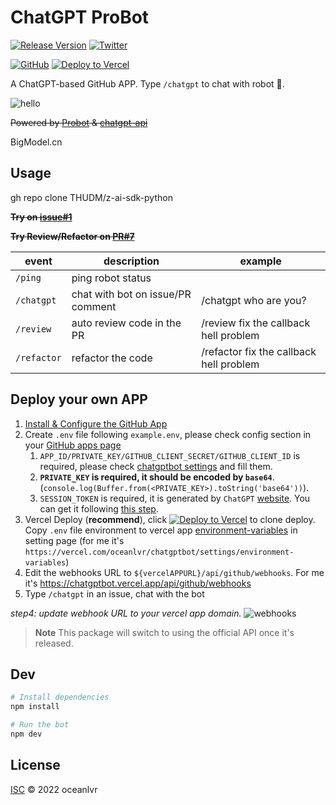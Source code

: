# ChatGPT ProBot

[![Release Version](https://img.shields.io/github/release/oceanlvr/ChatGPTBot.svg)](https://github.com/oceanlvr/ChatGPTBot/releases/latest) [![Twitter](https://img.shields.io/twitter/follow/AdaMeta1?style=social)](https://twitter.com/AdaMeta1)

[![GitHub](https://img.shields.io/badge/github-%23121011.svg?style=for-the-badge&logo=github&logoColor=white)](https://github.com/apps/chatgptbot) [![Deploy to Vercel](https://vercel.com/button)](https://vercel.com/new/clone?repository-url=https://github.com/oceanlvr/ChatGPTBot)

A ChatGPT-based GitHub APP. Type `/chatgpt` to chat with robot 🤖️.

![hello](./assets/Hi.jpg)

<s> Powered by [Probot](https://github.com/probot/probot) & [chatgpt-api](https://github.com/transitive-bullshit/chatgpt-api) </s>

BigModel.cn 

## Usage

gh repo clone THUDM/z-ai-sdk-python

<s>**Try on [issue#1](https://github.com/oceanlvr/ChatGPT-ProBot/issues/1)**</s>

<s>**Try Review/Refactor on [PR#7](https://github.com/oceanlvr/ChatGPT-ProBot/pull/7)**</s>

| event       | description                       | example                                 |
| ----------- | --------------------------------- | --------------------------------------- |
| `/ping`     | ping robot status                 |                                         |
| `/chatgpt`  | chat with bot on issue/PR comment | /chatgpt who are you?                   |
| `/review`   | auto review code in the PR        | /review fix the callback hell problem   |
| `/refactor` | refactor the code                 | /refactor fix the callback hell problem |

## Deploy your own APP

1. [Install & Configure the GitHub App](https://github.com/apps/chatgptbot)
2. Create `.env` file following `example.env`, please check config section in your [GitHub apps page](https://github.com/settings/apps)
    1. `APP_ID/PRIVATE_KEY/GITHUB_CLIENT_SECRET/GITHUB_CLIENT_ID` is required, please check [chatgptbot settings](https://github.com/settings/apps/chatgptbot) and fill them.
    2. **`PRIVATE_KEY` is required, it should be encoded by `base64`**.(`console.log(Buffer.from(<PRIVATE_KEY>).toString('base64'))`).
    3. `SESSION_TOKEN` is required, it is generated by `ChatGPT` [website](https://chat.openai.com/chat). You can get it following [this step](https://github.com/transitive-bullshit/chatgpt-api#how-it-works).
3. Vercel Deploy (**recommend**), click [![Deploy to Vercel](https://vercel.com/button)](https://vercel.com/new/clone?repository-url=https://github.com/oceanlvr/ChatGPTBot) to clone deploy. Copy `.env` file environment to vercel app [environment-variables](https://vercel.com/docs/concepts/projects/environment-variables) in setting page (for me it's `https://vercel.com/oceanlvr/chatgptbot/settings/environment-variables`)
4. Edit the webhooks URL to `${vercelAPPURL}/api/github/webhooks`. For me it's <https://chatgptbot.vercel.app/api/github/webhooks>
5. Type `/chatgpt` in an issue, chat with the bot

*step4: update webhook URL to your vercel app domain.*
![webhooks](./assets/webhooks.jpg)

> **Note**
> This package will switch to using the official API once it's released.

## Dev

```sh
# Install dependencies
npm install

# Run the bot
npm dev
```

## License

[ISC](LICENSE) © 2022 oceanlvr
